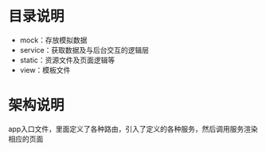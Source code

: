 # 目录说明
* mock：存放模拟数据
* service：获取数据及与后台交互的逻辑层
* static：资源文件及页面逻辑等
* view：模板文件

# 架构说明
app入口文件，里面定义了各种路由，引入了定义的各种服务，然后调用服务渲染相应的页面